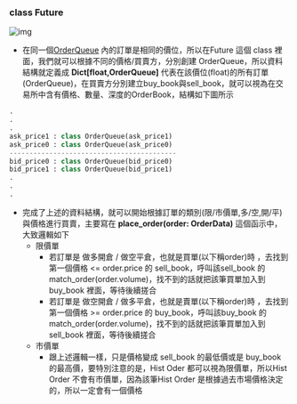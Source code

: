### class Future
![img](https://imgur.com/dMw2kQZ.png)

* 在同一個[OrderQueue](./OrderQueue.md) 內的訂單是相同的價位，所以在Future 這個 class 裡面，我們就可以根據不同的價格/買賣方，分別創建 OrderQueue，所以資料結構就定義成 **Dict[float,OrderQueue]** 代表在該價位(float)的所有訂單(OrderQueue)，在買賣方分別建立buy_book與sell_book，就可以視為在交易所中含有價格、數量、深度的OrderBook，結構如下圖所示


```python
.
.
.
ask_price1 : class OrderQueue(ask_price1)
ask_price0 : class OrderQueue(ask_price0)
------------------------------------------
bid_price0 : class OrderQueue(bid_price0)
bid_price1 : class OrderQueue(bid_price1)
.
.
.
```

* 完成了上述的資料結構，就可以開始根據訂單的類別(限/市價單,多/空,開/平)與價格進行買賣，主要寫在 **place_order(order: OrderData)** 這個函示中，大致邏輯如下
    * 限價單
        * 若訂單是 做多開倉 / 做空平倉，也就是買單(以下稱order)時
            ，去找到第一個價格 <= order.price 的 sell_book，呼叫該sell_book 的 match_order(order.volume)，找不到的話就把該筆買單加入到buy_book 裡面，等待後續搓合
        * 若訂單是 做空開倉 / 做多平倉，也就是賣單(以下稱order)時
            ，去找到第一個價格 >= order.price 的 buy_book，呼叫該buy_book 的 match_order(order.volume)，找不到的話就把該筆買單加入到 sell_book 裡面，等待後續搓合
    * 市價單
        * 跟上述邏輯一樣，只是價格變成 sell_book 的最低價或是 buy_book 的最高價，要特別注意的是，Hist Oder 都可以視為限價單，所以Hist Order 不會有市價單，因為該筆Hist Order 是根據過去市場價格決定的，所以一定會有一個價格